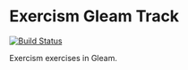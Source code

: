 # Exercism Gleam Track

[![Build Status](https://travis-ci.org/exercism/gleam.svg?branch=master)](https://travis-ci.org/exercism/gleam)

Exercism exercises in Gleam.
